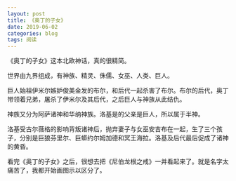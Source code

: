 ```yaml
---
layout: post
title: 《奥丁的子女》
date: 2019-06-02
categories: blog
tags: 阅读
---
```

《奥丁的子女》这本北欧神话，真的很精简。  

世界由九界组成，有神族、精灵、侏儒、女巫、人类、巨人。  

巨人始祖伊米尔嫉妒俊美金发的布尔，和后代一起杀害了布尔。布尔的后代，奥丁带领着兄弟，屠杀了伊米尔及其后代，之后巨人与神族从此结仇。

神族又分为阿萨诸神和华纳神族。洛基是的父亲是巨人，所以属于半神。  

洛基受古尔薇格的影响背叛诸神后，抛弃妻子与女巫安吉布在一起，生了三个孩子，分别是巨狼芬里尔、巨蟒约尔姆加德和冥王海拉。洛基及后代最后促成了诸神的黄昏。

看完《奥丁的子女》之后，很想去把《尼伯龙根之戒》一并看起来了。就是名字太痛苦了，我都开始画图示以区分了。